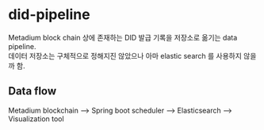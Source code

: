 # did-pipeline

Metadium block chain 상에 존재하는 DID 발급 기록을 저장소로 옮기는 data pipeline.  
데이터 저장소는 구체적으로 정해지진 않았으나 아마 elastic search 를 사용하지 않을까 함.

## Data flow
Metadium blockchain --> Spring boot scheduler --> Elasticsearch --> Visualization tool